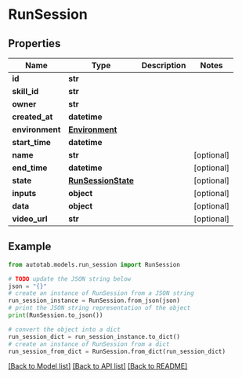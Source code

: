# RunSession


## Properties

Name | Type | Description | Notes
------------ | ------------- | ------------- | -------------
**id** | **str** |  | 
**skill_id** | **str** |  | 
**owner** | **str** |  | 
**created_at** | **datetime** |  | 
**environment** | [**Environment**](Environment.md) |  | 
**start_time** | **datetime** |  | 
**name** | **str** |  | [optional] 
**end_time** | **datetime** |  | [optional] 
**state** | [**RunSessionState**](RunSessionState.md) |  | [optional] 
**inputs** | **object** |  | [optional] 
**data** | **object** |  | [optional] 
**video_url** | **str** |  | [optional] 

## Example

```python
from autotab.models.run_session import RunSession

# TODO update the JSON string below
json = "{}"
# create an instance of RunSession from a JSON string
run_session_instance = RunSession.from_json(json)
# print the JSON string representation of the object
print(RunSession.to_json())

# convert the object into a dict
run_session_dict = run_session_instance.to_dict()
# create an instance of RunSession from a dict
run_session_from_dict = RunSession.from_dict(run_session_dict)
```
[[Back to Model list]](../README.md#documentation-for-models) [[Back to API list]](../README.md#documentation-for-api-endpoints) [[Back to README]](../README.md)


